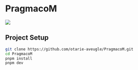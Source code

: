 # PragmacoM

![](https://i.imgur.com/3u3alRJ.png)

## Project Setup

```sh
git clone https://github.com/otarie-aveugle/PragmacoM.git
cd PragmacoM
pnpm install
pnpm dev
```
